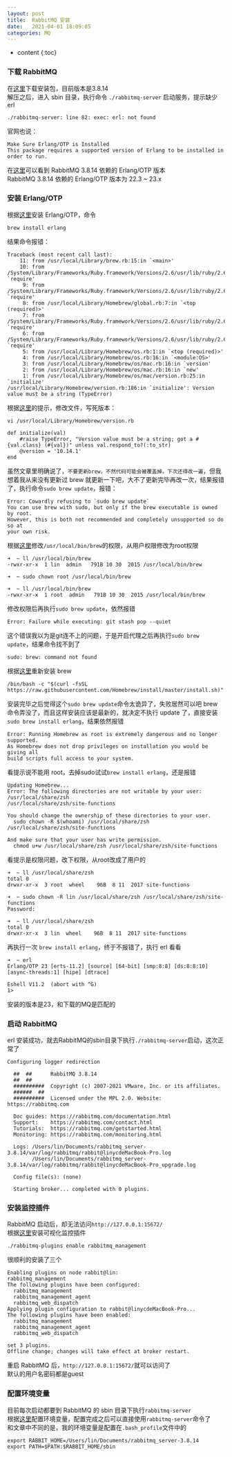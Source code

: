 ```yaml
---
layout: post
title:  RabbitMQ 安装
date:   2021-04-01 18:09:05
categories: MQ
---
```


* content
{:toc}

### 下载 RabbitMQ

在[这里](https://www.rabbitmq.com/install-generic-unix.html)下载安装包，目前版本是3.8.14  
解压之后，进入 sbin 目录，执行命令 ```./rabbitmq-server``` 启动服务，提示缺少 erl

	./rabbitmq-server: line 82: exec: erl: not found
	
官网也说：

	Make Sure Erlang/OTP is Installed
	This package requires a supported version of Erlang to be installed in order to run.
	
在[这里](https://www.rabbitmq.com/which-erlang.html)可以看到 RabbitMQ 3.8.14 依赖的 Erlang/OTP 版本  
RabbitMQ 3.8.14 依赖的 Erlang/OTP 版本为 22.3 ~ 23.x

### 安装 Erlang/OTP

根据[这里](https://www.erlang.org/downloads)安装 Erlang/OTP，命令

	brew install erlang
	
结果命令报错：

	Traceback (most recent call last):
		11: from /usr/local/Library/brew.rb:15:in `<main>'
		10: from /System/Library/Frameworks/Ruby.framework/Versions/2.6/usr/lib/ruby/2.6.0/rubygems/core_ext/kernel_require.rb:54:in `require'
		 9: from /System/Library/Frameworks/Ruby.framework/Versions/2.6/usr/lib/ruby/2.6.0/rubygems/core_ext/kernel_require.rb:54:in `require'
		 8: from /usr/local/Library/Homebrew/global.rb:7:in `<top (required)>'
		 7: from /System/Library/Frameworks/Ruby.framework/Versions/2.6/usr/lib/ruby/2.6.0/rubygems/core_ext/kernel_require.rb:54:in `require'
		 6: from /System/Library/Frameworks/Ruby.framework/Versions/2.6/usr/lib/ruby/2.6.0/rubygems/core_ext/kernel_require.rb:54:in `require'
		 5: from /usr/local/Library/Homebrew/os.rb:1:in `<top (required)>'
		 4: from /usr/local/Library/Homebrew/os.rb:16:in `<module:OS>'
		 3: from /usr/local/Library/Homebrew/os/mac.rb:16:in `version'
		 2: from /usr/local/Library/Homebrew/os/mac.rb:16:in `new'
		 1: from /usr/local/Library/Homebrew/os/mac/version.rb:25:in `initialize'
	/usr/local/Library/Homebrew/version.rb:186:in `initialize': Version value must be a string (TypeError)
	
根据[这里](https://www.88cto.com/article/ifOpB3m4)的提示，修改文件，写死版本：

	vi /usr/local/Library/Homebrew/version.rb
	
	def initialize(val)
		#raise TypeError, "Version value must be a string; got a #{val.class} (#{val})" unless val.respond_to?(:to_str)
		@version = '10.14.1'
	end

虽然文章里明确说了，```不要更新brew，不然代码可能会被覆盖掉。下次还得改一遍```，但我想着我从来没有更新过 brew 就更新一下吧，大不了更新完毕再改一次，结果报错了，执行命令```sudo brew update```，报错：

	Error: Cowardly refusing to `sudo brew update`
	You can use brew with sudo, but only if the brew executable is owned by root.
	However, this is both not recommended and completely unsupported so do so at
	your own risk.
	
根据[这里](https://blog.csdn.net/dongwuming/article/details/51691642)修改```/usr/local/bin/brew```的权限，从用户权限修改为root权限

	➜  ~ ll /usr/local/bin/brew
	-rwxr-xr-x  1 lin  admin   791B 10 30  2015 /usr/local/bin/brew
	
	➜  ~ sudo chown root /usr/local/bin/brew
	
	➜  ~ ll /usr/local/bin/brew
	-rwxr-xr-x  1 root  admin   791B 10 30  2015 /usr/local/bin/brew

修改权限后再执行```sudo brew update```，依然报错

	Error: Failure while executing: git stash pop --quiet
	
这个错误我以为是git连不上的问题，于是开启代理之后再执行```sudo brew update```，结果命令找不到了

	sudo: brew: command not found
	
根据[这里](https://blog.csdn.net/xiaolyuh123/article/details/106496162/)重新安装 brew

	/bin/bash -c "$(curl -fsSL https://raw.githubusercontent.com/Homebrew/install/master/install.sh)"
	
安装完毕之后觉得这个```sudo brew update```命令太诡异了，失败居然可以吧 brew 命令弄没了，而且这样安装应该是最新的，就决定不执行 update 了，直接安装```sudo brew install erlang```，结果依然报错

	Error: Running Homebrew as root is extremely dangerous and no longer supported.
	As Homebrew does not drop privileges on installation you would be giving all
	build scripts full access to your system.

看提示说不能用 root，去掉sudo试试```brew install erlang```，还是报错

	Updating Homebrew...
	Error: The following directories are not writable by your user:
	/usr/local/share/zsh
	/usr/local/share/zsh/site-functions
	
	You should change the ownership of these directories to your user.
	  sudo chown -R $(whoami) /usr/local/share/zsh /usr/local/share/zsh/site-functions
	
	And make sure that your user has write permission.
	  chmod u+w /usr/local/share/zsh /usr/local/share/zsh/site-functions
	  
看提示是权限问题，改下权限，从root改成了用户的

	➜  ~ ll /usr/local/share/zsh
	total 0
	drwxr-xr-x  3 root  wheel    96B  8 11  2017 site-functions
	
	➜  ~ sudo chown -R lin /usr/local/share/zsh /usr/local/share/zsh/site-functions
	Password:
	
	➜  ~ ll /usr/local/share/zsh
	total 0
	drwxr-xr-x  3 lin  wheel    96B  8 11  2017 site-functions
	
再执行一次 ```brew install erlang```，终于不报错了，执行 erl 看看

	➜  ~ erl
	Erlang/OTP 23 [erts-11.2] [source] [64-bit] [smp:8:8] [ds:8:8:10] [async-threads:1] [hipe] [dtrace]
	
	Eshell V11.2  (abort with ^G)
	1>
	
安装的版本是23，和下载的MQ是匹配的  

### 启动 RabbitMQ

erl 安装成功，就去RabbitMQ的sbin目录下执行```./rabbitmq-server```启动，这次正常了

	Configuring logger redirection
	
	  ##  ##      RabbitMQ 3.8.14
	  ##  ##
	  ##########  Copyright (c) 2007-2021 VMware, Inc. or its affiliates.
	  ######  ##
	  ##########  Licensed under the MPL 2.0. Website: https://rabbitmq.com
	
	  Doc guides: https://rabbitmq.com/documentation.html
	  Support:    https://rabbitmq.com/contact.html
	  Tutorials:  https://rabbitmq.com/getstarted.html
	  Monitoring: https://rabbitmq.com/monitoring.html
	
	  Logs: /Users/lin/Documents/rabbitmq_server-3.8.14/var/log/rabbitmq/rabbit@linycdeMacBook-Pro.log
	        /Users/lin/Documents/rabbitmq_server-3.8.14/var/log/rabbitmq/rabbit@linycdeMacBook-Pro_upgrade.log
	
	  Config file(s): (none)
	
	  Starting broker... completed with 0 plugins.
	  
### 安装监控插件

RabbitMQ 启动后，却无法访问```http://127.0.0.1:15672/```  
根据[这里](https://www.jianshu.com/p/60c358235705)安装可视化监控插件

	./rabbitmq-plugins enable rabbitmq_management
	
很顺利的安装了三个

	Enabling plugins on node rabbit@lin:
	rabbitmq_management
	The following plugins have been configured:
	  rabbitmq_management
	  rabbitmq_management_agent
	  rabbitmq_web_dispatch
	Applying plugin configuration to rabbit@linycdeMacBook-Pro...
	The following plugins have been enabled:
	  rabbitmq_management
	  rabbitmq_management_agent
	  rabbitmq_web_dispatch
	
	set 3 plugins.
	Offline change; changes will take effect at broker restart.
	
重启 RabbitMQ 后，```http://127.0.0.1:15672/```就可以访问了  
默认的用户名密码都是guest

### 配置环境变量

目前每次启动都要到 RabbitMQ 的 sbin 目录下执行```rabbitmq-server```  
根据[这里](https://www.jianshu.com/p/60c358235705)配置环境变量，配置完成之后可以直接使用```rabbitmq-server```命令了  
和文章中不同的是，我的环境变量是配置在```.bash_profile```文件中的

	export RABBIT_HOME=/Users/lin/Documents/rabbitmq_server-3.8.14
	export PATH=$PATH:$RABBIT_HOME/sbin
